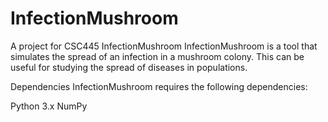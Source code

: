 # InfectionMushroom
A project for CSC445
InfectionMushroom
InfectionMushroom is a tool that simulates the spread of an infection in a mushroom colony. This can be useful for studying the spread of diseases in populations.

Dependencies
InfectionMushroom requires the following dependencies:

Python 3.x
NumPy

